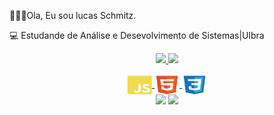 🙋🏻‍♂️Ola, Eu sou  lucas Schmitz. 

💻 Estudande de Análise e Desevolvimento de Sistemas|Ulbra

<div align="center">
  <a href="https://github.com/lucasschmitz10">
  <img height="180em" src="https://github-readme-stats.vercel.app/api?username=lucasschmitz10&show_icons=true&theme=tokyonight&include_all_commits=true&count_private=true"/>
  <img height="180em" src="https://github-readme-stats.vercel.app/api/top-langs/?username=lucasschmitz10&layout=compact&langs_count=7&theme=tokyonight"/>
 <div> 
 <div style="display: inline_block"><br>
  <img align="center" alt="Rafa-Js" height="30" width="40" src="https://raw.githubusercontent.com/devicons/devicon/master/icons/javascript/javascript-plain.svg">
  <img align="center" alt="Rafa-HTML" height="30" width="40" src="https://raw.githubusercontent.com/devicons/devicon/master/icons/html5/html5-original.svg">
  <img align="center" alt="Rafa-CSS" height="30" width="40" src="https://raw.githubusercontent.com/devicons/devicon/master/icons/css3/css3-original.svg">
</div>     
<div> 
 <a href="https://https://www.instagram.com/lucasmschmitz100/" target="_blank"><img src="https://img.shields.io/badge/-Instagram-%23E4405F?style=for-the-badge&logo=instagram&logoColor=white" target="_blank"></a>
 <a href="https://www.linkedin.com/in/lucas-magnus-schmitz-700392236/" target="_blank"><img src="https://img.shields.io/badge/-LinkedIn-%230077B5?style=for-the-badge&logo=linkedin&logoColor=white" target="_blank"></a> 
</div>
